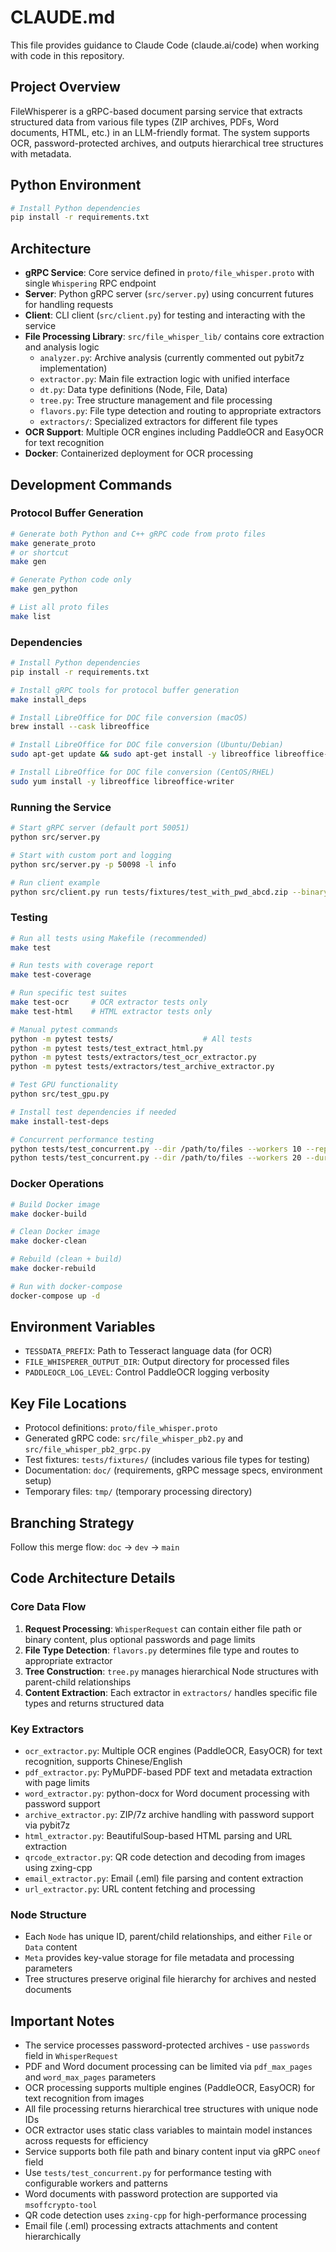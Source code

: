 # CLAUDE.md

This file provides guidance to Claude Code (claude.ai/code) when working with code in this repository.

## Project Overview

FileWhisperer is a gRPC-based document parsing service that extracts structured data from various file types (ZIP archives, PDFs, Word documents, HTML, etc.) in an LLM-friendly format. The system supports OCR, password-protected archives, and outputs hierarchical tree structures with metadata.

## Python Environment
```bash
# Install Python dependencies
pip install -r requirements.txt
```

## Architecture

- **gRPC Service**: Core service defined in `proto/file_whisper.proto` with single `Whispering` RPC endpoint
- **Server**: Python gRPC server (`src/server.py`) using concurrent futures for handling requests
- **Client**: CLI client (`src/client.py`) for testing and interacting with the service
- **File Processing Library**: `src/file_whisper_lib/` contains core extraction and analysis logic
  - `analyzer.py`: Archive analysis (currently commented out pybit7z implementation)
  - `extractor.py`: Main file extraction logic with unified interface
  - `dt.py`: Data type definitions (Node, File, Data)
  - `tree.py`: Tree structure management and file processing
  - `flavors.py`: File type detection and routing to appropriate extractors
  - `extractors/`: Specialized extractors for different file types
- **OCR Support**: Multiple OCR engines including PaddleOCR and EasyOCR for text recognition
- **Docker**: Containerized deployment for OCR processing

## Development Commands

### Protocol Buffer Generation
```bash
# Generate both Python and C++ gRPC code from proto files
make generate_proto
# or shortcut
make gen

# Generate Python code only
make gen_python

# List all proto files
make list
```

### Dependencies
```bash
# Install Python dependencies
pip install -r requirements.txt

# Install gRPC tools for protocol buffer generation
make install_deps

# Install LibreOffice for DOC file conversion (macOS)
brew install --cask libreoffice

# Install LibreOffice for DOC file conversion (Ubuntu/Debian)
sudo apt-get update && sudo apt-get install -y libreoffice libreoffice-writer

# Install LibreOffice for DOC file conversion (CentOS/RHEL)
sudo yum install -y libreoffice libreoffice-writer
```

### Running the Service
```bash
# Start gRPC server (default port 50051)
python src/server.py

# Start with custom port and logging
python src/server.py -p 50098 -l info

# Run client example
python src/client.py run tests/fixtures/test_with_pwd_abcd.zip --binary -p123 -pabcd
```

### Testing
```bash
# Run all tests using Makefile (recommended)
make test

# Run tests with coverage report
make test-coverage

# Run specific test suites
make test-ocr     # OCR extractor tests only
make test-html    # HTML extractor tests only

# Manual pytest commands
python -m pytest tests/                    # All tests
python -m pytest tests/test_extract_html.py
python -m pytest tests/extractors/test_ocr_extractor.py
python -m pytest tests/extractors/test_archive_extractor.py

# Test GPU functionality
python src/test_gpu.py

# Install test dependencies if needed
make install-test-deps

# Concurrent performance testing
python tests/test_concurrent.py --dir /path/to/files --workers 10 --repeat 3
python tests/test_concurrent.py --dir /path/to/files --workers 20 --duration 60
```

### Docker Operations
```bash
# Build Docker image
make docker-build

# Clean Docker image
make docker-clean

# Rebuild (clean + build)
make docker-rebuild

# Run with docker-compose
docker-compose up -d
```

## Environment Variables

- `TESSDATA_PREFIX`: Path to Tesseract language data (for OCR)
- `FILE_WHISPERER_OUTPUT_DIR`: Output directory for processed files
- `PADDLEOCR_LOG_LEVEL`: Control PaddleOCR logging verbosity

## Key File Locations

- Protocol definitions: `proto/file_whisper.proto`
- Generated gRPC code: `src/file_whisper_pb2.py` and `src/file_whisper_pb2_grpc.py`
- Test fixtures: `tests/fixtures/` (includes various file types for testing)
- Documentation: `doc/` (requirements, gRPC message specs, environment setup)
- Temporary files: `tmp/` (temporary processing directory)

## Branching Strategy

Follow this merge flow: `doc` → `dev` → `main`

## Code Architecture Details

### Core Data Flow
1. **Request Processing**: `WhisperRequest` can contain either file path or binary content, plus optional passwords and page limits
2. **File Type Detection**: `flavors.py` determines file type and routes to appropriate extractor 
3. **Tree Construction**: `tree.py` manages hierarchical Node structures with parent-child relationships
4. **Content Extraction**: Each extractor in `extractors/` handles specific file types and returns structured data

### Key Extractors
- `ocr_extractor.py`: Multiple OCR engines (PaddleOCR, EasyOCR) for text recognition, supports Chinese/English
- `pdf_extractor.py`: PyMuPDF-based PDF text and metadata extraction with page limits
- `word_extractor.py`: python-docx for Word document processing with password support
- `archive_extractor.py`: ZIP/7z archive handling with password support via pybit7z
- `html_extractor.py`: BeautifulSoup-based HTML parsing and URL extraction
- `qrcode_extractor.py`: QR code detection and decoding from images using zxing-cpp
- `email_extractor.py`: Email (.eml) file parsing and content extraction
- `url_extractor.py`: URL content fetching and processing

### Node Structure
- Each `Node` has unique ID, parent/child relationships, and either `File` or `Data` content
- `Meta` provides key-value storage for file metadata and processing parameters
- Tree structures preserve original file hierarchy for archives and nested documents

## Important Notes

- The service processes password-protected archives - use `passwords` field in `WhisperRequest`
- PDF and Word document processing can be limited via `pdf_max_pages` and `word_max_pages` parameters
- OCR processing supports multiple engines (PaddleOCR, EasyOCR) for text recognition from images
- All file processing returns hierarchical tree structures with unique node IDs
- OCR extractor uses static class variables to maintain model instances across requests for efficiency
- Service supports both file path and binary content input via gRPC `oneof` field
- Use `tests/test_concurrent.py` for performance testing with configurable workers and patterns
- Word documents with password protection are supported via `msoffcrypto-tool`
- QR code detection uses `zxing-cpp` for high-performance processing
- Email file (.eml) processing extracts attachments and content hierarchically